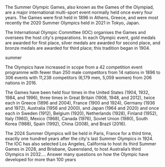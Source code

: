 
The Summer Olympic Games, also known as the Games of the Olympiad, are a major international multi-sport event normally held once every four years. The Games were first held in 1896 in Athens, Greece, and were most recently the 2020 Summer Olympics held in 2021 in Tokyo, Japan.

The International Olympic Committee (IOC) organises the Games and oversees the host city's preparations. In each Olympic event, gold medals are awarded for first place, silver medals are awarded for second place, and bronze medals are awarded for third place; this tradition began in 1904.

summer

The Olympics have increased in scope from a 42 competition event programme with fewer than 250 male competitors from 14 nations in 1896 to 306 events with 11,238 competitors (6,179 men, 5,059 women) from 206 nations in 2016.

The Games have been held four times in the United States (1904, 1932, 1984, and 1996), three times in Great Britain (1908, 1948, and 2012), twice each in Greece (1896 and 2004), France (1900 and 1924), Germany (1936 and 1972), Australia (1956 and 2000), and Japan (1964 and 2020) and once each in Sweden (1912), Belgium (1920), Netherlands (1928), Finland (1952), Italy (1960), Mexico (1968), Canada (1976), Soviet Union (1980), South Korea (1988), Spain (1992), China (2008), and Brazil (2016).

The 2024 Summer Olympics will be held in Paris, France for a third time, exactly one hundred years after the city's last Summer Olympics in 1924. The IOC has also selected Los Angeles, California to host its third Summer Games in 2028, and Brisbane, Queensland, to host Australia’s third Olympics in 2032....
Answer many questions on how the Olympic have developed for more than 100 years
